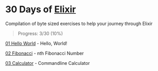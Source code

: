 # 30 Days of [Elixir](https://elixir-lang.org/)

Compilation of byte sized exercises to help your journey through Elixir

> Progress: 3/30 (10%)

[01 Hello World](./01_hello_world.ex) - Hello, World!

[02 Fibonacci](./02_fibonacci.ex) - nth Fibonacci Number

[03 Calculator](./03_cli_calculator.ex) - Commandline Calculator
